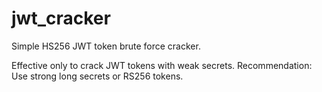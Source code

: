 # jwt_cracker

Simple HS256 JWT token brute force cracker.

Effective only to crack JWT tokens with weak secrets. Recommendation: Use strong long secrets or RS256 tokens.
